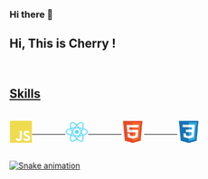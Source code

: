 ### Hi there 👋

<!--
**Cherry0777/Cherry0777** is a ✨ _special_ ✨ repository because its `README.md` (this file) appears on your GitHub profile.

Here are some ideas to get you started:

- 🔭 I’m currently working on ...
- 🌱 I’m currently learning ...
- 👯 I’m looking to collaborate on ...
- 🤔 I’m looking for help with ...
- 💬 Ask me about ...
- 📫 How to reach me: ...
- 😄 Pronouns: ...
- ⚡ Fun fact: ...
-->

## Hi, This is Cherry ! 
</br>

 <div>
  <a href="https://github.com/Cherry0777">
</div>

 ## Skills
 <div style="display: inline_block"><br>
   <img height="40" align="center" alt="Cherry-Js" height="30" width="40" src="https://raw.githubusercontent.com/devicons/devicon/master/icons/javascript/javascript-plain.svg">
  &nbsp;&nbsp;&nbsp;&nbsp;&nbsp;&nbsp;&nbsp;&nbsp;&nbsp;&nbsp;&nbsp;&nbsp;&nbsp;
   <img height="40" align="center" alt="Cherry-React" height="30" width="40" src="https://raw.githubusercontent.com/devicons/devicon/master/icons/react/react-original.svg">
  &nbsp;&nbsp;&nbsp;&nbsp;&nbsp;&nbsp;&nbsp;&nbsp;&nbsp;&nbsp;&nbsp;&nbsp;&nbsp;
   <img height="40" align="center" alt="Cherry-HTML" height="30" width="40" src="https://raw.githubusercontent.com/devicons/devicon/master/icons/html5/html5-original.svg">
  &nbsp;&nbsp;&nbsp;&nbsp;&nbsp;&nbsp;&nbsp;&nbsp;&nbsp;&nbsp;&nbsp;&nbsp;&nbsp;
   <img height="40" align="center" alt="Cherry-CSS" height="30" width="40" src="https://raw.githubusercontent.com/devicons/devicon/master/icons/css3/css3-original.svg">
 </div>
  
 </br>

 
  ![Snake animation](https://github.com/Cherry0777/Cherry0777/blob/output/github-contribution-grid-snake.svg)
 
</div>
